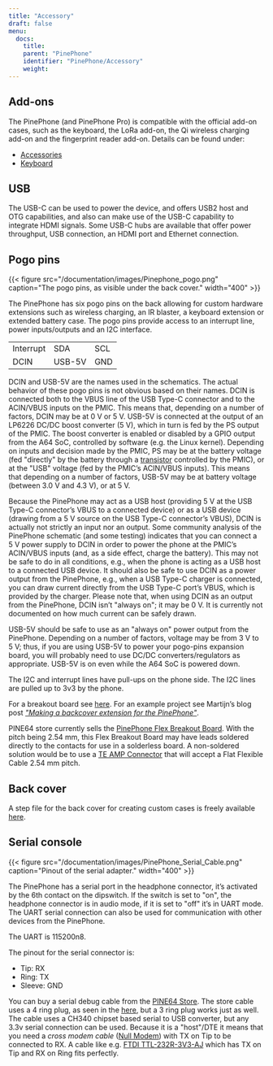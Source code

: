 ```yaml
---
title: "Accessory"
draft: false
menu:
  docs:
    title:
    parent: "PinePhone"
    identifier: "PinePhone/Accessory"
    weight:
---
```


## Add-ons

The PinePhone (and PinePhone Pro) is compatible with the official add-on cases, such as the keyboard, the LoRa add-on, the Qi wireless charging add-on and the fingerprint reader add-on. Details can be found under:

* [Accessories](/documentation/Phone_Accessories/)
* [Keyboard](/documentation/Phone_Accessories/Keyboard)

## USB

The USB-C can be used to power the device, and offers USB2 host and OTG capabilities, and also can make use of the USB-C capability to integrate HDMI signals. Some USB-C hubs are available that offer power throughput, USB connection, an HDMI port and Ethernet connection.

## Pogo pins

{{< figure src="/documentation/images/Pinephone_pogo.png" caption="The pogo pins, as visible under the back cover." width="400" >}}

The PinePhone has six pogo pins on the back allowing for custom hardware extensions such as wireless charging, an IR blaster, a keyboard extension or extended battery case. The pogo pins provide access to an interrupt line, power inputs/outputs and an I2C interface.

|     |     |     |
| --- | --- | --- |
| Interrupt | SDA | SCL |
| DCIN | USB-5V | GND |

DCIN and USB-5V are the names used in the schematics. The actual behavior of these pogo pins is not obvious based on their names. DCIN is connected both to the VBUS line of the USB Type-C connector and to the ACIN/VBUS inputs on the PMIC. This means that, depending on a number of factors, DCIN may be at 0&nbsp;V or 5&nbsp;V. USB-5V is connected at the output of an LP6226 DC/DC boost converter (5&nbsp;V), which in turn is fed by the PS output of the PMIC. The boost converter is enabled or disabled by a GPIO output from the A64 SoC, controlled by software (e.g. the Linux kernel). Depending on inputs and decision made by the PMIC, PS may be at the battery voltage (fed "directly" by the battery through a [transistor](https://www.zxcompo.com/) controlled by the PMIC), or at the "USB" voltage (fed by the PMIC’s ACIN/VBUS inputs). This means that depending on a number of factors, USB-5V may be at battery voltage (between 3.0&nbsp;V and 4.3&nbsp;V), or at 5&nbsp;V.

Because the PinePhone may act as a USB host (providing 5&nbsp;V at the USB Type-C connector’s VBUS to a connected device) or as a USB device (drawing from a 5&nbsp;V source on the USB Type-C connector’s VBUS), DCIN is actually not strictly an input nor an output. Some community analysis of the PinePhone schematic (and some testing) indicates that you can connect a 5&nbsp;V power supply to DCIN in order to power the phone at the PMIC’s ACIN/VBUS inputs (and, as a side effect, charge the battery). This may not be safe to do in all conditions, e.g., when the phone is acting as a USB host to a connected USB device. It should also be safe to use DCIN as a power output from the PinePhone, e.g., when a USB Type-C charger is connected, you can draw current directly from the USB Type-C port’s VBUS, which is provided by the charger. Please note that, when using DCIN as an output from the PinePhone, DCIN isn’t "always on"; it may be 0&nbsp;V. It is currently not documented on how much current can be safely drawn.

USB-5V should be safe to use as an "always on" power output from the PinePhone. Depending on a number of factors, voltage may be from 3&nbsp;V to 5&nbsp;V; thus, if you are using USB-5V to power your pogo-pins expansion board, you will probably need to use DC/DC converters/regulators as appropriate. USB-5V is on even while the A64 SoC is powered down.

The I2C and interrupt lines have pull-ups on the phone side. The I2C lines are pulled up to 3v3 by the phone.

For a breakout board see [here](https://github.com/SMR404/PinephonePogoBreakout). For an example project see Martijn’s blog post [_"Making a backcover extension for the PinePhone"_](https://blog.brixit.nl/making-a-backcover-extension-for-the-pinephone/).

PINE64 store currently sells the [PinePhone Flex Breakout Board](https://pine64.com/product/pinephone-flex-break-out-board/?v=0446c16e2e66). With the pitch being 2.54 mm, this Flex Breakout Board may have leads soldered directly to the contacts for use in a solderless board. A non-soldered solution would be to use a [TE AMP Connector](https://www.digikey.com/en/products/detail/te-connectivity-amp-connectors/5-520315-6/2258879) that will accept a Flat Flexible Cable 2.54 mm pitch.

## Back cover

A step file for the back cover for creating custom cases is freely available [here](https://files.pine64.org/doc/PinePhone/PinePhone%20Back%20Cover%20ver%200.5.stp).

## Serial console

{{< figure src="/documentation/images/PinePhone_Serial_Cable.png" caption="Pinout of the serial adapter." width="400" >}}

The PinePhone has a serial port in the headphone connector, it’s activated by the 6th contact on the dipswitch. If the switch is set to "on", the headphone connector is in audio mode, if it is set to "off" it’s in UART mode. The UART serial connection can also be used for communication with other devices from the PinePhone.

The UART is 115200n8.

The pinout for the serial connector is:

* Tip: RX
* Ring: TX
* Sleeve: GND

You can buy a serial debug cable from the [PINE64 Store](https://pine64.com/product/pinebook-pinephone-pinetab-serial-console/). The store cable uses a 4 ring plug, as seen in the [here](https://files.pine64.org/doc/pinebook/guide/Pinebook_Earphone_Serial_Console_Developer_Guide.pdf), but a 3 ring plug works just as well. The cable uses a CH340 chipset based serial to USB converter, but any 3.3v serial connection can be used. Because it is a "host"/DTE it means that you need a _cross modem cable_ ([Null Modem](https://en.wikipedia.org/wiki/Null_modem)) with TX on Tip to be connected to RX. A cable like e.g. [FTDI TTL-232R-3V3-AJ](https://www.ftdichip.com/Products/Cables/USBTTLSerial.htm) which has TX on Tip and RX on Ring fits perfectly.
